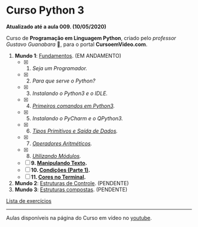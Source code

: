 # Curso Python 3
__Atualizado até a aula 009. (10/05/2020)__

Curso de **Programação em Linguagem Python**, criado pelo *professor Gustavo Guanabara* :vulcan_salute:, para o portal **CursoemVideo.com**.


1. **Mundo 1**: [Fundamentos](https://www.youtube.com/playlist?list=PLHz_AreHm4dlKP6QQCekuIPky1CiwmdI6). (EM ANDAMENTO) 
   - [x] 1. *Seja um Programador.*
   - [x] 2. *Para que serve o Python?*
   - [x] 3. *Instalando o Python3 e o IDLE.*
   - [x] 4. *[Primeiros comandos em Python3](https://github.com/antunesce/Curso-Python-3/tree/master/Aula004%20-%20%20Primeiros%20comandos%20em%20Python3).*
   - [x] 5. *Instalando o PyCharm e o QPython3.*
   - [x] 6. *[Tipos Primitivos e Saída de Dados](https://github.com/antunesce/Curso-Python-3/tree/master/Aula006%20-%20Tipos%20Primitivos%20e%20Saída%20de%20Dados).*
   - [x] 7. *[Operadores Aritméticos](https://github.com/antunesce/Curso-Python-3/tree/master/Aula007%20-%20Operadores%20Aritméticos).*
   - [x] 8. *[Utilizando Módulos](https://github.com/antunesce/Curso-Python-3/tree/master/Aula008%20-%20Utilizando%20Módulos).*
   - [ ] **9. [Manipulando Texto](https://github.com/antunesce/Curso-Python-3/tree/master/Aula009%20-%20Manipulando%20Texto).**
   - [ ] **10. [Condições (Parte 1)](https://github.com/antunesce/Curso-Python-3/tree/master/Aula010).**
   - [ ] **11. [Cores no Terminal](https://github.com/antunesce/Curso-Python-3/tree/master/Aula011).**

2. **Mundo 2**: [Estruturas de Controle](https://www.youtube.com/playlist?list=PLHz_AreHm4dk_nZHmxxf_J0WRAqy5Czye). (PENDENTE) 
3. **Mundo 3**: [Estruturas compostas](https://www.youtube.com/playlist?list=PLHz_AreHm4dksnH2jVTIVNviIMBVYyFnH). (PENDENTE)

[Lista de exercícios](https://www.youtube.com/playlist?list=PLHz_AreHm4dm6wYOIW20Nyg12TAjmMGT-)

---
Aulas disponíveis na página do Curso em vídeo no [youtube](https://www.youtube.com/user/cursosemvideo).
